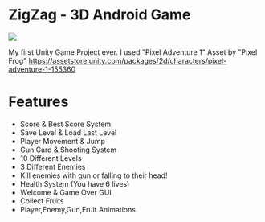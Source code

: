 # ZigZag - 3D Android Game
 
![](https://github.com/VersionTV/TurtleSoldier---Platform-Game/blob/main/HasanOyun%20(1).gif)

My first Unity Game Project ever. 
I used "Pixel Adventure 1" Asset by "Pixel Frog"
https://assetstore.unity.com/packages/2d/characters/pixel-adventure-1-155360


# Features
- Score & Best Score System
- Save Level & Load Last Level
- Player Movement & Jump 
- Gun Card & Shooting System
- 10 Different Levels
- 3 Different Enemies
- Kill enemies with gun or falling to their head!
- Health System (You have 6 lives)
- Welcome & Game Over GUI
- Collect Fruits
- Player,Enemy,Gun,Fruit Animations










